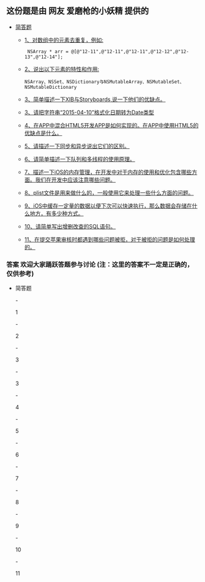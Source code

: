 ## 这份题是由 网友 爱磨枪的小妖精 提供的
*	[简答题](#ShortAnswer)
	-	[1、对数组中的元素去重复，例如:](#ShortAnswer_01)  
	
			 NSArray * arr = @[@"12-11",@"12-11",@"12-11",@"12-12",@"12-13",@"12-14"];
	-	[2、说出以下元素的特性和作用:](#ShortAnswer_02)  
	
			NSArray、NSSet、NSDictionary与NSMutableArray、NSMutableSet、NSMutableDictionary
	-	[3、简单描述一下XIB与Storyboards,说一下他们的优缺点。](#ShortAnswer_03)
	-	[3、请把字符串“2015-04-10”格式化日期转为Date类型](#ShortAnswer_003)
	-	[4、在APP中混合HTML5开发APP是如何实现的。在APP中使用HTML5的优缺点是什么。](#ShortAnswer_04)
	-	[5、请描述一下同步和异步说出它们的区别。](#ShortAnswer_05)
	-	[6、请简单描述一下队列和多线程的使用原理。](#ShortAnswer_06)
	-	[7、描述一下iOS的内存管理，在开发中对于内存的使用和优化包含哪些方面。我们在开发中应该注意哪些问题。](#ShortAnswer_07)
	-	[8、plist文件是用来做什么的，一般使用它来处理一些什么方面的问题。](#ShortAnswer_08)
	-	[9、iOS中缓存一定量的数据以便下次可以快速执行，那么数据会存储在什么地方，有多少种方式。](#ShortAnswer_09)
	-	[10、请简单写出增删改查的SQL语句。](#ShortAnswer_10)
	-	[11、在提交苹果审核时都遇到哪些问题被拒，对于被拒的问题是如何处理的。](#ShortAnswer_11)
###	答案 欢迎大家踊跃答题参与讨论 (注：这里的答案不一定是正确的，仅供参考)
*	<p id="ShortAnswer">简答题</p>
	-	<p id="ShortAnswer_01">1</p>
	-	<p id="ShortAnswer_02">2</p>
	-	<p id="ShortAnswer_03">3</p>
	-	<p id="ShortAnswer_003">3</p>
	-	<p id="ShortAnswer_04">4</p>
	-	<p id="ShortAnswer_05">5</p>
	-	<p id="ShortAnswer_06">6</p>
	-	<p id="ShortAnswer_07">7</p>
	-	<p id="ShortAnswer_08">8</p>
	-	<p id="ShortAnswer_09">9</p>
	-	<p id="ShortAnswer_10">10</p>
	-	<p id="ShortAnswer_11">11</p>